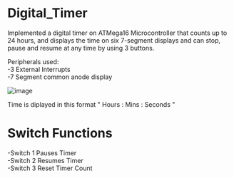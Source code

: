 # Digital_Timer

Implemented a digital timer on ATMega16 Microcontroller that counts up to 24 hours, and displays the time on six 7-segment displays and can stop, pause and resume at any time by using 3 buttons. 

Peripherals used:  
-3 External Interrupts  
-7 Segment common anode display  

![image](https://user-images.githubusercontent.com/68311964/125076445-3441c400-e0c0-11eb-9ac5-8159f62e6212.png)

Time is diplayed in this format " Hours : Mins : Seconds "

# Switch Functions
-Switch 1 Pauses Timer  
-Switch 2 Resumes Timer  
-Switch 3 Reset Timer Count  

